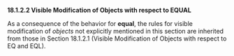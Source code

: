 **18.1.2.2 Visible Modification of Objects with respect to EQUAL** 

As a consequence of the behavior for **equal**, the rules for visible modification of *objects* not explicitly mentioned in this section are inherited from those in Section 18.1.2.1 (Visible Modification of Objects with respect to EQ and EQL). 

